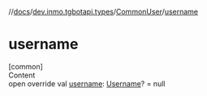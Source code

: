 //[docs](../../../index.md)/[dev.inmo.tgbotapi.types](../index.md)/[CommonUser](index.md)/[username](username.md)



# username  
[common]  
Content  
open override val [username](username.md): [Username](../-username/index.md)? = null  



